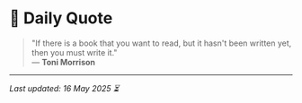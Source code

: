 # 📜 Daily Quote

> "If there is a book that you want to read, but it hasn't been written yet, then you must write it."  
> — **Toni Morrison**

---

_Last updated: 16 May 2025 ⏳_

